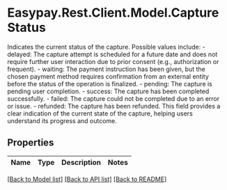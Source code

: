 # Easypay.Rest.Client.Model.CaptureStatus
Indicates the current status of the capture. Possible values include: - delayed: The capture attempt is scheduled for a future date and does not require further user interaction due to prior consent (e.g., authorization or frequent). - waiting: The payment instruction has been given, but the chosen payment method requires confirmation from an external entity before the status of the operation is finalized. - pending: The capture is pending user completion. - success: The capture has been completed successfully. - failed: The capture could not be completed due to an error or issue. - refunded: The capture has been refunded.  This field provides a clear indication of the current state of the capture, helping users understand its progress and outcome.

## Properties

Name | Type | Description | Notes
------------ | ------------- | ------------- | -------------

[[Back to Model list]](../README.md#documentation-for-models) [[Back to API list]](../README.md#documentation-for-api-endpoints) [[Back to README]](../README.md)

